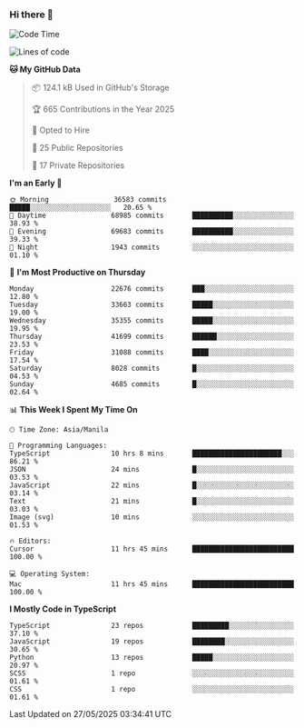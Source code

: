 ### Hi there 👋

<!--START_SECTION:waka-->
![Code Time](http://img.shields.io/badge/Code%20Time-1%2C771%20hrs%2049%20mins-blue)

![Lines of code](https://img.shields.io/badge/From%20Hello%20World%20I%27ve%20Written-66.6%20million%20lines%20of%20code-blue)

**🐱 My GitHub Data** 

> 📦 124.1 kB Used in GitHub's Storage 
 > 
> 🏆 665 Contributions in the Year 2025
 > 
> 💼 Opted to Hire
 > 
> 📜 25 Public Repositories 
 > 
> 🔑 17 Private Repositories 
 > 
**I'm an Early 🐤** 

```text
🌞 Morning                36583 commits       █████░░░░░░░░░░░░░░░░░░░░   20.65 % 
🌆 Daytime                68985 commits       ██████████░░░░░░░░░░░░░░░   38.93 % 
🌃 Evening                69683 commits       ██████████░░░░░░░░░░░░░░░   39.33 % 
🌙 Night                  1943 commits        ░░░░░░░░░░░░░░░░░░░░░░░░░   01.10 % 
```
📅 **I'm Most Productive on Thursday** 

```text
Monday                   22676 commits       ███░░░░░░░░░░░░░░░░░░░░░░   12.80 % 
Tuesday                  33663 commits       █████░░░░░░░░░░░░░░░░░░░░   19.00 % 
Wednesday                35355 commits       █████░░░░░░░░░░░░░░░░░░░░   19.95 % 
Thursday                 41699 commits       ██████░░░░░░░░░░░░░░░░░░░   23.53 % 
Friday                   31088 commits       ████░░░░░░░░░░░░░░░░░░░░░   17.54 % 
Saturday                 8028 commits        █░░░░░░░░░░░░░░░░░░░░░░░░   04.53 % 
Sunday                   4685 commits        █░░░░░░░░░░░░░░░░░░░░░░░░   02.64 % 
```


📊 **This Week I Spent My Time On** 

```text
🕑︎ Time Zone: Asia/Manila

💬 Programming Languages: 
TypeScript               10 hrs 8 mins       ██████████████████████░░░   86.21 % 
JSON                     24 mins             █░░░░░░░░░░░░░░░░░░░░░░░░   03.53 % 
JavaScript               22 mins             █░░░░░░░░░░░░░░░░░░░░░░░░   03.14 % 
Text                     21 mins             █░░░░░░░░░░░░░░░░░░░░░░░░   03.03 % 
Image (svg)              10 mins             ░░░░░░░░░░░░░░░░░░░░░░░░░   01.53 % 

🔥 Editors: 
Cursor                   11 hrs 45 mins      █████████████████████████   100.00 % 

💻 Operating System: 
Mac                      11 hrs 45 mins      █████████████████████████   100.00 % 
```

**I Mostly Code in TypeScript** 

```text
TypeScript               23 repos            █████████░░░░░░░░░░░░░░░░   37.10 % 
JavaScript               19 repos            ████████░░░░░░░░░░░░░░░░░   30.65 % 
Python                   13 repos            █████░░░░░░░░░░░░░░░░░░░░   20.97 % 
SCSS                     1 repo              ░░░░░░░░░░░░░░░░░░░░░░░░░   01.61 % 
CSS                      1 repo              ░░░░░░░░░░░░░░░░░░░░░░░░░   01.61 % 
```




 Last Updated on 27/05/2025 03:34:41 UTC
<!--END_SECTION:waka-->
